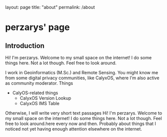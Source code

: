 layout: page
title: "about"
permalink: /about

# perzarys' page

## Introduction
Hi! I'm perzarys. Welcome to my small space on the internet! I do some things here. Not a lot though. Feel free to look around.

I work in Geoinformatics (M.Sc.) and Remote Sensing. You might know me from some digital privacy communities, like CalyxOS, where I'm also active as community moderator.
Things

- CalyOS-related things
    - CalyxOS Version Lookup
    - CalyxOS IMS Table

Otherwise, I will write very short text passages Hi! I'm perzarys. Welcome to my small space on the internet! I do some things here. Not a lot though. Feel free to look around.here every now and then. Probably about things that I noticed not yet having enough attention elsewhere on the internet.